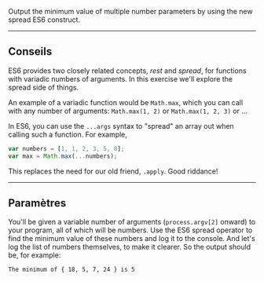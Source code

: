 Output the minimum value of multiple number parameters by using the new spread ES6 construct.

----------------------------------------------------------------------
## Conseils

ES6 provides two closely related concepts, _rest_ and _spread_, for functions with variadic numbers of arguments. In this exercise we'll explore the spread side of things.

An example of a variadic function would be `Math.max`, which you can call with any number of arguments: `Math.max(1, 2)` or `Math.max(1, 2, 3)` or ...

In ES6, you can use the `...args` syntax to "spread" an array out when calling such a function. For example,

```js
var numbers = [1, 1, 2, 3, 5, 8];
var max = Math.max(...numbers);
```

This replaces the need for our old friend, `.apply`. Good riddance!

----------------------------------------------------------------------
## Paramètres 

You'll be given a variable number of arguments (`process.argv[2]` onward) to your program, all of which will be numbers. Use the ES6 spread operator to find the minimum value of these numbers and log it to the console. And let's log the list of numbers themselves, to make it clearer. So the output should be, for example:

```
The minimum of { 18, 5, 7, 24 } is 5
```
